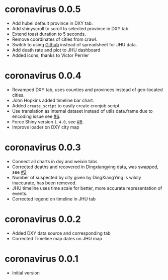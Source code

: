 # coronavirus 0.0.5

- Add hubei default province in DXY tab.
- Add shinyscroll to scroll to selected province in DXY tab.
- Extend toast duration to 5 seconds.
- Remove coordinates of cities from crawl.
- Switch to using [Github](https://github.com/CSSEGISandData/2019-nCoV) instead of spreadsheet for JHU data.
- Add death rate and plot to JHU dashboard
- Added icons, thanks to Victor Perrier

# coronavirus 0.0.4

- Revamped DXY tab, uses counties and provinces instead of geo-located cities.
- John Hopkins added timeline bar chart.
- Added `create_script` to easily create cronjob script.
- Use translation as internal dataset instead of utils data.frame due to encoding issue see [#6](https://github.com/JohnCoene/coronavirus/issues/6).
- Force Shiny version `1.4.0`, see [#6](https://github.com/JohnCoene/coronavirus/issues/6).
- Improve loader on DXY city map

# coronavirus 0.0.3

- Connect all charts in dxy and weixin tabs
- Corrected deaths and recovered in Dingxiangying data, was swapped, see [#2](https://github.com/JohnCoene/coronavirus/issues/2)
- Number of suspected by city given by DingXiangYing is wildly inaccurate, has been removed.
- JHU timeline uses time scale for better, more accurate representation of events.
- Corrected legend on timeline in JHU tab

# coronavirus 0.0.2

- Added DXY data source and corresponding tab
- Corrected Timeline map dates on JHU map

# coronavirus 0.0.1

* Initial version

